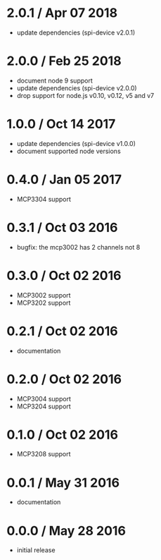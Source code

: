 2.0.1 / Apr 07 2018
===================

 * update dependencies (spi-device v2.0.1)

2.0.0 / Feb 25 2018
===================

 * document node 9 support
 * update dependencies (spi-device v2.0.0)
 * drop support for node.js v0.10, v0.12, v5 and v7

1.0.0 / Oct 14 2017
===================

 * update dependencies (spi-device v1.0.0)
 * document supported node versions

0.4.0 / Jan 05 2017
===================

 * MCP3304 support

0.3.1 / Oct 03 2016
===================

 * bugfix: the mcp3002 has 2 channels not 8

0.3.0 / Oct 02 2016
===================

 * MCP3002 support
 * MCP3202 support

0.2.1 / Oct 02 2016
===================

 * documentation

0.2.0 / Oct 02 2016
===================

 * MCP3004 support
 * MCP3204 support

0.1.0 / Oct 02 2016
===================

 * MCP3208 support

0.0.1 / May 31 2016
===================

  * documentation

0.0.0 / May 28 2016
===================

  * initial release

